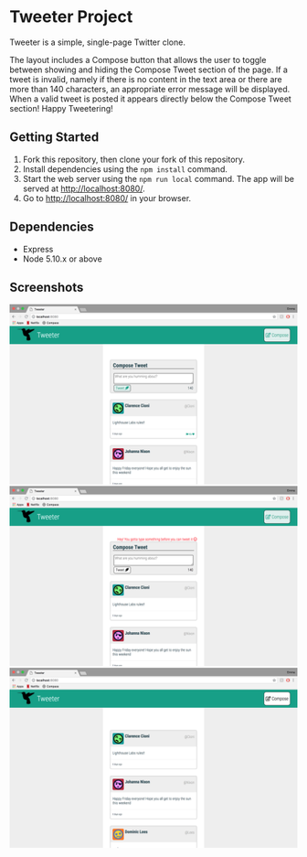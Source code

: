 # Tweeter Project

Tweeter is a simple, single-page Twitter clone.

The layout includes a Compose button that allows the user to toggle between showing and hiding the Compose Tweet section of the page. If a tweet is invalid, namely if there is no content in the text area or there are more than 140 characters, an appropriate error message will be displayed. When a valid tweet is posted it appears directly below the Compose Tweet section! Happy Tweetering!

## Getting Started

1. Fork this repository, then clone your fork of this repository.
2. Install dependencies using the `npm install` command.
3. Start the web server using the `npm run local` command. The app will be served at <http://localhost:8080/>.
4. Go to <http://localhost:8080/> in your browser.

## Dependencies

- Express
- Node 5.10.x or above

## Screenshots

!["Screenshot of tweeter with footer icons highlighed"](https://github.com/emmarskillings/tweeter/blob/master/docs/tweeter.png)
!["Screenshot of tweeter with Tweet button highlighed and error message showing"](https://github.com/emmarskillings/tweeter/blob/master/docs/new_tweet.png)
!["Screenshot of tweeter with Compose button highlighed and Compose Tweet section hidden"](https://github.com/emmarskillings/tweeter/blob/master/docs/compose.png)